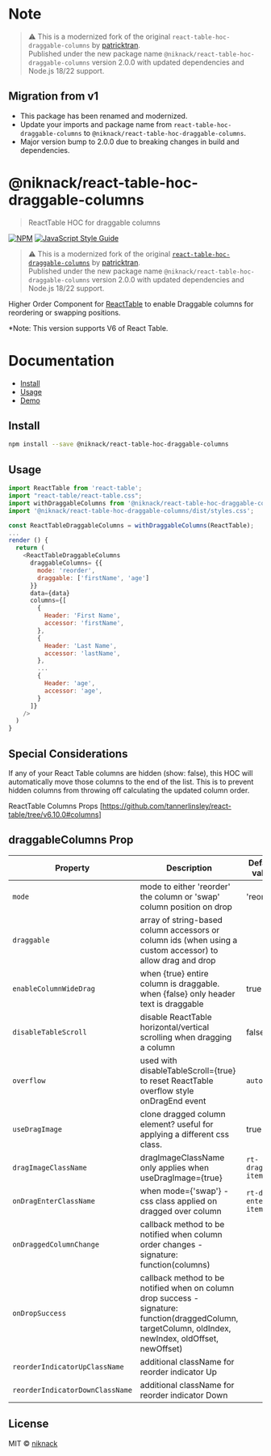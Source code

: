 # Note
> ⚠️ This is a modernized fork of the original `react-table-hoc-draggable-columns` by [patricktran](https://github.com/patricktran).  
> Published under the new package name `@niknack/react-table-hoc-draggable-columns` version 2.0.0 with updated dependencies and Node.js 18/22 support.

## Migration from v1

- This package has been renamed and modernized.
- Update your imports and package name from `react-table-hoc-draggable-columns` to `@niknack/react-table-hoc-draggable-columns`.
- Major version bump to 2.0.0 due to breaking changes in build and dependencies.

# @niknack/react-table-hoc-draggable-columns

> ReactTable HOC for draggable columns

[![NPM](https://img.shields.io/npm/v/@niknack/react-table-hoc-draggable-columns.svg)](https://www.npmjs.com/package/@niknack/react-table-hoc-draggable-columns) [![JavaScript Style Guide](https://img.shields.io/badge/code_style-standard-brightgreen.svg)](https://standardjs.com)

> ⚠️ This is a modernized fork of the original [`react-table-hoc-draggable-columns`](https://github.com/patricktran/react-table-hoc-draggable-columns) by [patricktran](https://github.com/patricktran).  
> Published under the new package name `@niknack/react-table-hoc-draggable-columns` version 2.0.0 with updated dependencies and Node.js 18/22 support.

Higher Order Component for [ReactTable](https://react-table.js.org) to enable Draggable columns for reordering or swapping positions.

\*Note: This version supports V6 of React Table.

# Documentation

- [Install](#install)
- [Usage](#usage)
- [Demo](https://niknack.github.io/react-table-hoc-draggable-columns/)

## Install

```bash
npm install --save @niknack/react-table-hoc-draggable-columns
```

## Usage

```js
import ReactTable from 'react-table';
import "react-table/react-table.css";
import withDraggableColumns from '@niknack/react-table-hoc-draggable-columns';
import '@niknack/react-table-hoc-draggable-columns/dist/styles.css';

const ReactTableDraggableColumns = withDraggableColumns(ReactTable);
...
render () {
  return (
    <ReactTableDraggableColumns
      draggableColumns= {{
        mode: 'reorder',
        draggable: ['firstName', 'age']
      }}
      data={data}
      columns={[
        {
          Header: 'First Name',
          accessor: 'firstName',
        },
        {
          Header: 'Last Name',
          accessor: 'lastName',
        },
        ...
        {
          Header: 'age',
          accessor: 'age',
        }
      ]}
    />
  )
}
```

## Special Considerations

If any of your React Table columns are hidden (show: false), this HOC will automatically move those columns to the end of the list. This is to prevent hidden columns from throwing off calculating the updated column order.

ReactTable Columns Props [https://github.com/tannerlinsley/react-table/tree/v6.10.0#columns]

## draggableColumns Prop

| Property                        | Description                                                                                                                                             | Default value        | Type             | Required |
| ------------------------------- | ------------------------------------------------------------------------------------------------------------------------------------------------------- | -------------------- | ---------------- | -------- |
| `mode`                          | mode to either 'reorder' the column or 'swap' column position on drop                                                                                   | 'reorder'            | string           | yes      |
| `draggable`                     | array of string-based column accessors or column ids (when using a custom accessor) to allow drag and drop                                              |                      | array of strings |          |
| `enableColumnWideDrag`          | when {true} entire column is draggable. when {false} only header text is draggable                                                                      | true                 | bool             |          |
| `disableTableScroll`            | disable ReactTable horizontal/vertical scrolling when dragging a column                                                                                 | false                | bool             |          |
| `overflow`                      | used with disableTableScroll={true} to reset ReactTable overflow style onDragEnd event                                                                  | `auto`               | string           |          |
| `useDragImage`                  | clone dragged column element? useful for applying a different css class.                                                                                | true                 | bool             |          |
| `dragImageClassName`            | dragImageClassName only applies when useDragImage={true}                                                                                                | `rt-dragged-item`    | string           |          |
| `onDragEnterClassName`          | when mode={'swap'} - css class applied on dragged over column                                                                                           | `rt-drag-enter-item` | string           |          |
| `onDraggedColumnChange`         | callback method to be notified when column order changes - signature: function(columns)                                                                 |                      | function         |          |
| `onDropSuccess`                 | callback method to be notified when on column drop success - signature: function(draggedColumn, targetColumn, oldIndex, newIndex, oldOffset, newOffset) |                      | function         |          |
| `reorderIndicatorUpClassName`   | additional className for reorder indicator Up                                                                                                           |                      | string           |          |
| `reorderIndicatorDownClassName` | additional className for reorder indicator Down                                                                                                         |                      | string           |          |

## License

MIT © [niknack](https://github.com/niknack)
